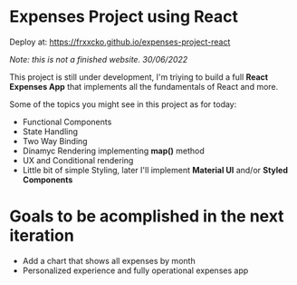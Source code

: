 # Expenses Project using React
Deploy at: https://frxxcko.github.io/expenses-project-react

<i>Note: this is not a finished website. 30/06/2022</i>

This project is still under development, I'm triying to build a full <strong>React Expenses App</strong> that implements all the fundamentals of React and more.

Some of the topics you might see in this project as for today:
- Functional Components
- State Handling
- Two Way Binding
- Dinamyc Rendering implementing <strong>map()</strong> method
- UX and Conditional rendering
- Little bit of simple Styling, later I'll implement <strong>Material UI</strong> and/or <strong>Styled Components</strong> 

# Goals to be acomplished in the next iteration
- Add a chart that shows all expenses by month
- Personalized experience and fully operational expenses app
